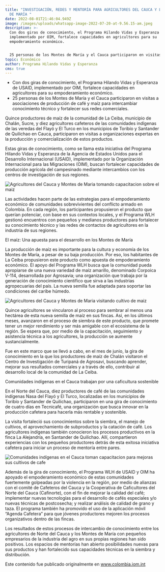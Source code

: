 ```yaml
---
title: "INVESTIGACIÓN, REDES Y MENTORÍA PARA AGRICULTORES DEL CAUCA Y LOS MONTES
  DE MARÍA "
date: 2022-08-01T21:46:04.949Z
image: /images/uploads/whatsapp-image-2022-07-20-at-9.56.15-am.jpeg
description: >-
  Con dos giras de conocimiento, el Programa Hilando Vidas y Esperanza de USAID,
  implementado por OIM, fortalece capacidades en agricultores para su
  empoderamiento económico. 


  25 personas de los Montes de María y el Cauca participaron en visitas a asociaciones de producción de café y maíz para intercambiar conocimiento técnico y fortalecer sus redes comerciales.  
topic: Económico
author: Programa Hilando Vidas y Esperanza
cms: true
---
```

* Con dos giras de conocimiento, el Programa Hilando Vidas y Esperanza de USAID, implementado por OIM, fortalece capacidades en agricultores para su empoderamiento económico. 
* 25 personas de los Montes de María y el Cauca participaron en visitas a asociaciones de producción de café y maíz para intercambiar conocimiento técnico y fortalecer sus redes comerciales.  

Quince productores de maíz de la comunidad de La Ceiba, municipio de Chalán, Sucre, y diez agricultores cafeteros de las comunidades indígenas de las veredas del Flayó y El Turco en los municipios de Toribío y Santander de Quilichao en Cauca, participaron en visitas a organizaciones expertas en la producción y comercialización de estos productos.  

Estas giras de conocimiento, como se llama esta iniciativa del Programa Hilando Vidas y Esperanza de la Agencia de Estados Unidos para el Desarrollo Internacional (USAID), implementado por la Organización Internacional para las Migraciones (OIM), buscan fortalecer capacidades de producción agrícola del campesinado mediante intercambios con los centros de investigación de sus regiones.  

![Agricultores del Cauca y Montes de Maria tomando capacitacion sobre el maiz](https://colombia.iom.int/sites/g/files/tmzbdl1011/files/images/Notas/giras4.png "Agricultores del Cauca y Montes de Maria tomando capacitacion sobre el maiz")

Las actividades hacen parte de las estrategias para el empoderamiento económico de comunidades sobrevivientes del conflicto armado en Colombia. En cada región, los participantes propusieron el producto que querían potenciar, con base en sus contextos locales, y el Programa WLH gestionó encuentros con pequeños y medianos productores para fortalecer su conocimiento técnico y las redes de contactos de agricultores en la industria de sus regiones.  

El maíz: Una apuesta para el desarrollo en los Montes de María 

La producción de maíz es importante para la cultura y economía de los Montes de María, a pesar de su baja producción. Por eso, los habitantes de La Ceiba propusieron este producto como apuesta de empoderamiento económico. El apoyo del Programa WLH busca que la comunidad pueda apropiarse de una nueva variedad de maíz amarillo, denominado Corpoica V-114, desarrollada por Agrosavia; una organización que trabaja por la generación de conocimiento científico que sirva a las industrias agropecuarias del país. La nueva semilla fue adaptada para soportar las condiciones del caribe húmedo. 

![Agricultores del Cauca y Montes de Maria visitando cultivo de maiz](https://colombia.iom.int/sites/g/files/tmzbdl1011/files/images/Notas/giras3.png "Agricultores del Cauca y Montes de Maria visitando cultivo de maiz")

Quince agricultores se vincularon al proceso para sembrar al menos una hectárea de esta nueva semilla de maíz en sus fincas. Así, en los últimos meses, avanzaron en el proceso de siembra de este producto, que promete tener un mejor rendimiento y ser más amigable con el ecosistema de la región. Se espera que, por medio de la capacitación, seguimiento y asistencia técnica a los agricultores, la producción se aumente sustancialmente. 

Fue en este marco que se llevó a cabo, en el mes de junio, la gira de conocimiento en la que los productores de maíz de Chalán visitaron el Centro de Investigación de Turipaná de Agrosavi, buscando aprender, mejorar sus resultados comerciales y a través de ello, contribuir al desarrollo local de la comunidad de La Ceiba. 

Comunidades indígenas en el Cauca trabajan por una caficultura sostenible 

En el Norte del Cauca, diez productores de café de las comunidades indígenas Nasa del Flayó y El Turco, localizadas en los municipios de Toribío y Santander de Quilichao, participaron en una gira de conocimiento de cuatro días en Tecnicafé, una organización que busca innovar en la producción cafetera para hacerla más rentable y sostenible.  

La visita fortaleció sus conocimientos sobre la siembra, el manejo de cultivos, el aprovechamiento de subproductos y la catación de café. Los agricultores indígenas también conocieron los procesos productivos en la finca La Alejandría, en Santander de Quilichao. Allí, compartieron experiencias con los pequeños productores detrás de esta exitosa iniciativa cafetera para iniciar un proceso de mentoría entre pares. 

![Comunidades indígenas en el Cauca toman capacitacion para mejoras sus cultivos de cafe](https://colombia.iom.int/sites/g/files/tmzbdl1011/files/images/Notas/giras2.png "Comunidades indígenas en el Cauca toman capacitacion para mejoras sus cultivos de cafe")

Además de la gira de conocimiento, el Programa WLH de USAID y OIM ha apoyado el empoderamiento económico de estas comunidades fuertemente golpeadas por la violencia en la región, por medio de alianzas con el comité de Cafeteros del Cauca y la Cooperativa de Caficultores del Norte del Cauca (Cafinorte), con el fin de mejorar la calidad del café; implementar nuevas tecnologías para el desarrollo de cafés especiales y/o nuevas técnicas de postcosecha; y realizar análisis de calidad de grano y taza. El programa también ha promovido el uso de la aplicación móvil “Agenda Cafetera” para que jóvenes productores mejoren los procesos organizativos dentro de las fincas. 

Los resultados de estos procesos de intercambio de conocimiento entre los agricultores de Norte del Cauca y los Montes de María con pequeños empresarios de la industria del agro en sus propias regiones han sido positivos. Los espacios de mentorías han abierto posibilidades nuevas para sus productos y han fortalecido sus capacidades técnicas en la siembra y distribución.



Este contenido fue publicado originalmente en www.colombia.iom.int